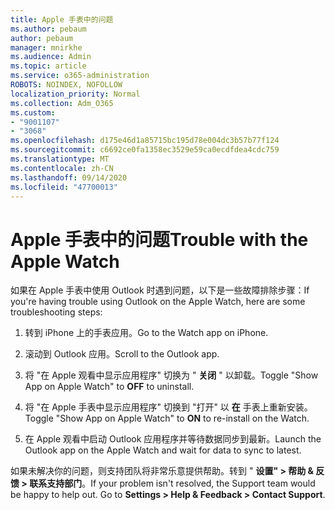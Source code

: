 ```yaml
---
title: Apple 手表中的问题
ms.author: pebaum
author: pebaum
manager: mnirkhe
ms.audience: Admin
ms.topic: article
ms.service: o365-administration
ROBOTS: NOINDEX, NOFOLLOW
localization_priority: Normal
ms.collection: Adm_O365
ms.custom:
- "9001107"
- "3068"
ms.openlocfilehash: d175e46d1a85715bc195d78e004dc3b57b77f124
ms.sourcegitcommit: c6692ce0fa1358ec3529e59ca0ecdfdea4cdc759
ms.translationtype: MT
ms.contentlocale: zh-CN
ms.lasthandoff: 09/14/2020
ms.locfileid: "47700013"
---
```

# <a name="trouble-with-the-apple-watch"></a><span data-ttu-id="d08b8-102">Apple 手表中的问题</span><span class="sxs-lookup"><span data-stu-id="d08b8-102">Trouble with the Apple Watch</span></span>

<span data-ttu-id="d08b8-103">如果在 Apple 手表中使用 Outlook 时遇到问题，以下是一些故障排除步骤：</span><span class="sxs-lookup"><span data-stu-id="d08b8-103">If you're having trouble using Outlook on the Apple Watch, here are some troubleshooting steps:</span></span> 

1. <span data-ttu-id="d08b8-104">转到 iPhone 上的手表应用。</span><span class="sxs-lookup"><span data-stu-id="d08b8-104">Go to the Watch app on iPhone.</span></span>

2. <span data-ttu-id="d08b8-105">滚动到 Outlook 应用。</span><span class="sxs-lookup"><span data-stu-id="d08b8-105">Scroll to the Outlook app.</span></span>

3. <span data-ttu-id="d08b8-106">将 "在 Apple 观看中显示应用程序" 切换为 " **关闭** " 以卸载。</span><span class="sxs-lookup"><span data-stu-id="d08b8-106">Toggle "Show App on Apple Watch" to **OFF** to uninstall.</span></span>

4. <span data-ttu-id="d08b8-107">将 "在 Apple 手表中显示应用程序" 切换到 "打开" 以 **在** 手表上重新安装。</span><span class="sxs-lookup"><span data-stu-id="d08b8-107">Toggle "Show App on Apple Watch" to **ON** to re-install on the Watch.</span></span>

5. <span data-ttu-id="d08b8-108">在 Apple 观看中启动 Outlook 应用程序并等待数据同步到最新。</span><span class="sxs-lookup"><span data-stu-id="d08b8-108">Launch the Outlook app on the Apple Watch and wait for data to sync to latest.</span></span> 

<span data-ttu-id="d08b8-109">如果未解决你的问题，则支持团队将非常乐意提供帮助。转到 " **设置" > 帮助 & 反馈 > 联系支持部门**。</span><span class="sxs-lookup"><span data-stu-id="d08b8-109">If your problem isn't resolved, the Support team would be happy to help out. Go to **Settings > Help & Feedback > Contact Support**.</span></span> 